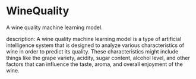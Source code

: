 # WineQuality
A wine quality machine learning model.

description: A wine quality machine learning model is a type of artificial intelligence system that is designed to analyze various characteristics of wine in order to predict its quality. These characteristics might include things like the grape variety, acidity, sugar content, alcohol level, and other factors that can influence the taste, aroma, and overall enjoyment of the wine.
